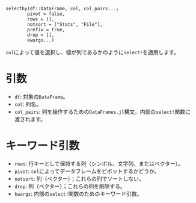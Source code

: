 ```
selectby(df::DataFrame, col, col_pairs...; 
        pivot = false, 
        rows = [], 
        notsort = ["Stats", "File"], 
        prefix = true, 
        drop = [], 
        kwargs...)
```

`col`によって値を選択し、値が列であるかのように`select!`を適用します。

# 引数

  * `df`: 対象の`DataFrame`。
  * `col`: 列名。
  * `col_pairs`: 列を操作するための`DataFrames.jl`構文。内部の`select!`関数に渡されます。

# キーワード引数

  * `rows`: 行キーとして保持する列（シンボル、文字列、またはベクター）。
  * `pivot`: `col`によってデータフレームをピボットするかどうか。
  * `notsort`: 列（ベクター）；これらの列でソートしない。
  * `drop`: 列（ベクター）；これらの列を削除する。
  * `kwargs`: 内部の`select!`関数のためのキーワード引数。

